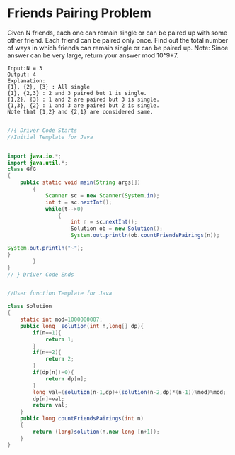 # Friends Pairing Problem

Given N friends, each one can remain single or can be paired up with some other friend. Each friend can be paired only once. Find out the total number of ways in which friends can remain single or can be paired up.
Note: Since answer can be very large, return your answer mod 10^9+7.

```
Input:N = 3
Output: 4
Explanation:
{1}, {2}, {3} : All single
{1}, {2,3} : 2 and 3 paired but 1 is single.
{1,2}, {3} : 1 and 2 are paired but 3 is single.
{1,3}, {2} : 1 and 3 are paired but 2 is single.
Note that {1,2} and {2,1} are considered same.
```

```java

//{ Driver Code Starts
//Initial Template for Java


import java.io.*;
import java.util.*;
class GfG
{
    public static void main(String args[])
        {
            Scanner sc = new Scanner(System.in);
            int t = sc.nextInt();
            while(t-->0)
                {
                    int n = sc.nextInt();
                    Solution ob = new Solution();
                    System.out.println(ob.countFriendsPairings(n));

System.out.println("~");
}
        }
}
// } Driver Code Ends


//User function Template for Java

class Solution
{
    static int mod=1000000007;
    public long  solution(int n,long[] dp){
        if(n==1){
            return 1;
        }
        if(n==2){
            return 2;
        }
        if(dp[n]!=0){
            return dp[n];
        }
        long val=(solution(n-1,dp)+(solution(n-2,dp)*(n-1))%mod)%mod;
        dp[n]=val;
        return val;
    }
    public long countFriendsPairings(int n)
    {
        return (long)solution(n,new long [n+1]);
    }
}

```
